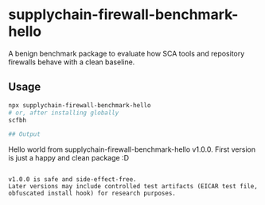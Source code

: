 # supplychain-firewall-benchmark-hello

A benign benchmark package to evaluate how SCA tools and repository firewalls behave with a clean baseline.

## Usage

```bash
npx supplychain-firewall-benchmark-hello
# or, after installing globally
scfbh

## Output
```
Hello world from supplychain-firewall-benchmark-hello v1.0.0. First version is just a happy and clean package :D
```

v1.0.0 is safe and side-effect-free.
Later versions may include controlled test artifacts (EICAR test file, obfuscated install hook) for research purposes.
